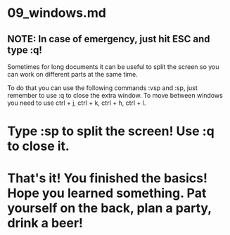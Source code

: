 # 09_windows.md 

## NOTE: In case of emergency, just hit ESC and type :q!

Sometimes for long documents it can be useful to split the screen so you can work on different parts at the same time.

To do that you can use the following commands :vsp and :sp, just remember to use :q to close the extra window. To move between windows you need to use ctrl + j, ctrl + k, ctrl + h, ctrl + l.

# Type :sp to split the screen! Use :q to close it.

# That's it!  You finished the basics!  Hope you learned something.  Pat yourself on the back, plan a party, drink a beer!
